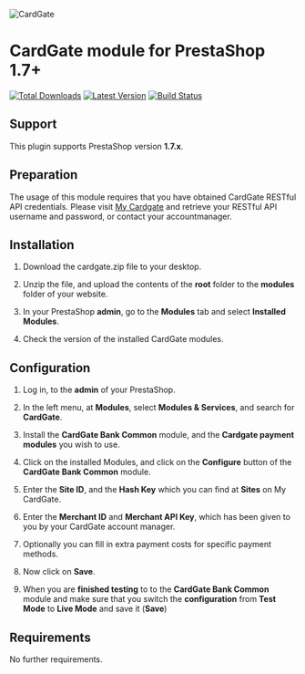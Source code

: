 ![CardGate](https://cdn.curopayments.net/thumb/200/logos/cardgate.png)

# CardGate module for PrestaShop 1.7+

[![Total Downloads](https://img.shields.io/packagist/dt/cardgate/prestashop17.svg)](https://packagist.org/packages/cardgate/prestashop17)
[![Latest Version](https://img.shields.io/packagist/v/cardgate/prestashop17.svg)](https://github.com/cardgate/prestashop17/releases)
[![Build Status](https://travis-ci.org/cardgate/prestashop17.svg?branch=master)](https://travis-ci.org/cardgate/prestashop17)

## Support

This plugin supports PrestaShop version **1.7.x**.

## Preparation

The usage of this module requires that you have obtained CardGate RESTful API credentials.
Please visit [My Cardgate](https://my.cardgate.com/) and retrieve your RESTful API username and password, or contact your accountmanager.

## Installation

1. Download the cardgate.zip file to your desktop.

2. Unzip the file, and upload the contents of the **root** folder to the **modules** folder of your website.

3. In your PrestaShop **admin**, go to the **Modules** tab and select **Installed Modules**.

4. Check the version of the installed CardGate modules.

## Configuration

1. Log in, to the **admin** of your PrestaShop.

2. In the left menu, at **Modules**, select **Modules & Services**, and search for **CardGate**.

3. Install the **CardGate Bank Common** module, and the **Cardgate payment modules** you wish to use.

4. Click on the installed Modules, and click on the **Configure** button of the **CardGate Bank Common** module.

5. Enter the **Site ID**, and the **Hash Key** which you can find at **Sites** on My CardGate.

6. Enter the **Merchant ID** and **Merchant API Key**, which has been given to you by your CardGate account manager.

5. Optionally you can fill in extra payment costs for specific payment methods.

6. Now click on **Save**.

7. When you are **finished testing** to to the **CardGate Bank Common** module and make 
   sure that you switch the **configuration** from **Test Mode** to **Live Mode** and save it (**Save**)

## Requirements

No further requirements.
